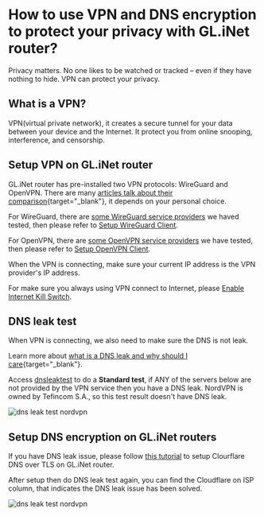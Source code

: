 # How to use VPN and DNS encryption to protect your privacy with GL.iNet router?

Privacy matters. No one likes to be watched or tracked – even if they have nothing to hide. VPN can protect your privacy.

## What is a VPN?

VPN(virtual private network), it creates a secure tunnel for your data between your device and the Internet. It protect you from online snooping, interference, and censorship.

## Setup VPN on GL.iNet router

GL.iNet router has pre-installed two VPN protocols: WireGuard and OpenVPN. There are many [articles talk about their comparison](https://www.google.com/search?q=openvpn+vs+wireguard&sxsrf=AOaemvLFXOIOcZPQ9hw26cc31ar0Yac1tA%3A1633663082696&ei=arhfYa33KaqIwbkPuJGAwAE&ved=0ahUKEwit1Oed7bnzAhUqRDABHbgIABgQ4dUDCA4&oq=openvpn+vs+wireguard&gs_lcp=Cgdnd3Mtd2l6EAxKBAhBGABQAFgAYKYjaABwAngAgAEAiAEAkgEAmAEA&sclient=gws-wiz){target="_blank"}, it depends on your personal choice.

For WireGuard, there are [some WireGuard service providers](wireguard_client.md#wireguard-providers) we haved tested, then please refer to [Setup WireGuard Client](wireguard_client.md).

For OpenVPN, there are [some OpenVPN service providers](openvpn_client.md#get-your-configuration-file) we have tested, then please refer to [Setup OpenVPN Client](openvpn_client.md).

When the VPN is connecting, make sure your current IP address is the VPN provider's IP address.

For make sure you always using VPN connect to Internet, please [Enable Internet Kill Switch](internet_kill_switch.md).

## DNS leak test

When VPN is connecting, we also need to make sure the DNS is not leak.

Learn more about [what is a DNS leak and why should I care](https://www.dnsleaktest.com/what-is-a-dns-leak.html){target="_blank"}.

Access [dnsleaktest](https://www.dnsleaktest.com) to do a **Standard test**, if ANY of the servers below are not provided by the VPN service then you have a DNS leak. NordVPN is owned by Tefincom S.A., so this test result doesn't have DNS leak.

![dns leak test nordvpn](https://static.gl-inet.com/docs/en/3/tutorials/how_to_use_vpn_and_dns_encryption_to_protect_your_privacy_with_glinet_router/dns_leak_test_nordvpn.png)

## Setup DNS encryption on GL.iNet routers

If you have DNS leak issue, please follow [this tutorial](how_to_use_cloudflare_dns_over_tls_on_glinet_router.md) to setup Clourflare DNS over TLS on GL.iNet router.

After setup then do DNS leak test again, you can find the Cloudflare on ISP column, that indicates the DNS leak issue has been solved.

![dns leak test nordvpn](https://static.gl-inet.com/docs/en/3/tutorials/how_to_use_vpn_and_dns_encryption_to_protect_your_privacy_with_glinet_router/dns_leak_test_cloudflare.png)

